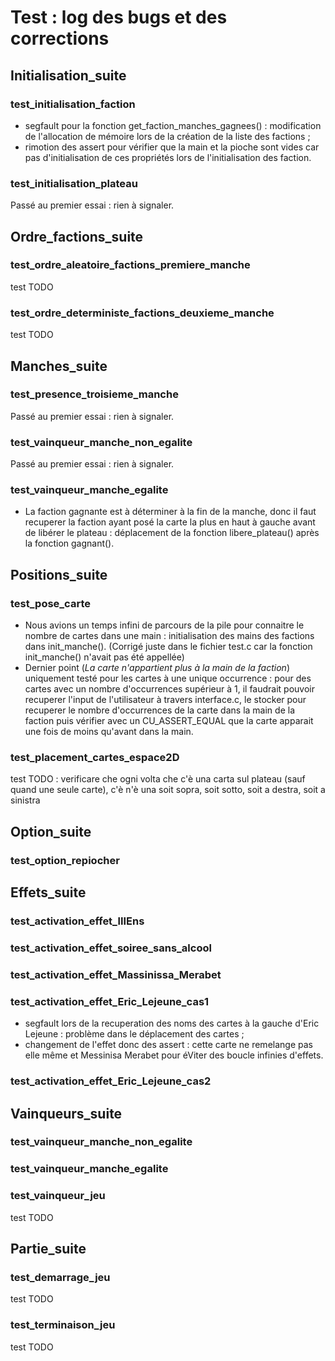 
# Test : log des bugs et des corrections

## Initialisation_suite

### test_initialisation_faction
- segfault pour la fonction get_faction_manches_gagnees() : modification de l'allocation de mémoire lors de la création de la liste des factions ;
- rimotion des assert pour vérifier que la main et la pioche sont vides car pas d'initialisation de ces propriétés lors de l'initialisation des faction.

### test_initialisation_plateau
Passé au premier essai : rien à signaler.



## Ordre_factions_suite
### test_ordre_aleatoire_factions_premiere_manche
test TODO
### test_ordre_deterministe_factions_deuxieme_manche
test TODO



## Manches_suite
### test_presence_troisieme_manche
Passé au premier essai : rien à signaler.
### test_vainqueur_manche_non_egalite
Passé au premier essai : rien à signaler.
### test_vainqueur_manche_egalite
- La faction gagnante est à déterminer à la fin de la manche, donc il faut recuperer la faction ayant posé la carte la plus en haut à gauche avant de libérer le plateau : déplacement de la fonction libere_plateau() après la fonction gagnant().



## Positions_suite
### test_pose_carte
- Nous avions un temps infini de parcours de la pile pour connaitre le nombre de cartes dans une main : initialisation des mains des factions dans init_manche(). (Corrigé juste dans le fichier test.c car la fonction init_manche() n'avait pas été appellée)
- Dernier point (_La carte n'appartient plus à la main de la faction_) uniquement testé pour les cartes à une unique occurrence : pour des cartes avec un nombre d'occurrences supérieur à 1, il faudrait pouvoir recuperer l'input de l'utilisateur à travers interface.c, le stocker pour recuperer le nombre d'occurrences de la carte dans la main de la faction puis vérifier avec un CU_ASSERT_EQUAL que la carte apparait une fois de moins qu'avant dans la main.
       
### test_placement_cartes_espace2D
test TODO : verificare che ogni volta che c'è una carta sul plateau (sauf quand une seule carte), c'è n'è una soit sopra, soit sotto, soit a destra, soit a sinistra



## Option_suite
### test_option_repiocher



## Effets_suite
### test_activation_effet_lIIEns
### test_activation_effet_soiree_sans_alcool 
### test_activation_effet_Massinissa_Merabet
### test_activation_effet_Eric_Lejeune_cas1
- segfault lors de la recuperation des noms des cartes à la gauche d'Eric Lejeune : problème dans le déplacement des cartes ;
- changement de l'effet donc des assert : cette carte ne remelange pas elle même et Messinisa Merabet pour éViter des boucle infinies d'effets.
### test_activation_effet_Eric_Lejeune_cas2



## Vainqueurs_suite
### test_vainqueur_manche_non_egalite
### test_vainqueur_manche_egalite
### test_vainqueur_jeu
test TODO 



## Partie_suite
### test_demarrage_jeu
test TODO
### test_terminaison_jeu
test TODO